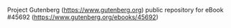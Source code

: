 Project Gutenberg (https://www.gutenberg.org) public repository for eBook #45692 (https://www.gutenberg.org/ebooks/45692)
